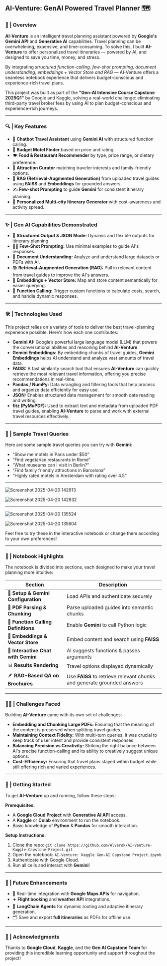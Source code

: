 ## AI-Venture: GenAI Powered Travel Planner 🗺️

### 👾 | Overview

**AI-Venture** is an intelligent travel planning assistant powered by **Google's Gemini API** and **Generative AI** capabilities. Travel planning can be overwhelming, expensive, and time-consuming. To solve this, I built **AI-Venture** to offer personalized travel itineraries — powered by AI, and designed to save you time, money, and stress.

By integrating *structured function-calling, few-shot prompting, document understanding, embeddings + Vector Store and RAG* — AI-Venture offers a seamless notebook experience that delivers budget-conscious and experience-rich travel plans.

This project was built as part of the **"Gen-AI Intensive Course Capstone 2025Q1"** by Google and Kaggle, solving a real-world challenge: eliminating third-party travel broker fees by using AI to plan budget-conscious and experience-rich journeys.

---

### 🔍 | Key Features

  *  🧠 **Chatbot Travel Assistant** using **Gemini AI** with structured function calling.
  *  🏨 **Budget Motel Finder** based on price and rating.
  *  🍽️ **Food & Restaurant Recommender** by type, price range, or dietary preference.
  *  🗽 **Attraction Curator** matching traveler interests and family-friendly options.
  *  📄 **RAG (Retrieval-Augmented Generation)** from uploaded travel guides using **FAISS** and **Embeddings** for grounded answers.
  *  ✍️ **Few-shot Prompting** to guide **Gemini** for consistent itinerary planning.
  *  🧳 **Personalized Multi-city Itinerary Generator** with cost-awareness and activity spread.

---

### ✨ | Gen AI Capabilities Demonstrated

 *  🧾 **Structured Output & JSON Mode:** Dynamic and flexible outputs for itinerary planning.
 *  🧑‍🏫 **Few-Shot Prompting:** Use minimal examples to guide AI's responses.
 *  📑 **Document Understanding:** Analyze and understand large datasets or PDFs with AI.
 *  📚 **Retrieval-Augmented Generation (RAG):** Pull in relevant content from travel guides to improve the AI's answers.
 *  🧬 **Embeddings + Vector Store:** Map and store content semantically for easier querying.
 *  🎯 **Function Calling:** Trigger custom functions to calculate costs, search, and handle dynamic responses.

---

### 🛠️ | Technologies Used

This project relies on a variety of tools to deliver the best travel-planning experience possible. Here's how each one contributes:

 *  **Gemini AI:** Google’s powerful large language model (LLM) that powers the conversational abilities and reasoning behind **AI-Venture**.
 *  **Gemini Embeddings:** By embedding chunks of travel guides, **Gemini Embeddings** helps AI understand and analyze vast amounts of travel data.
 *  **FAISS:** A fast similarity search tool that ensures **AI-Venture** can quickly retrieve the most relevant travel information, offering you precise recommendations in real-time.
 *  **Pandas / NumPy:** Data wrangling and filtering tools that help process and organize data efficiently for easy use.
 *  **JSON:** Enables structured data management for smooth data reading and writing.
 *  **fitz (PyMuPDF):** Used to extract text and metadata from uploaded PDF travel guides, enabling **AI-Venture** to parse and work with external travel resources effectively.

---

### 🧳 | Sample Travel Queries

Here are some sample travel queries you can try with **Gemini**:
 *  “Show me motels in Paris under $50”
 *  “Find vegetarian restaurants in Rome”
 *  “What museums can I visit in Berlin?”
 *  “Find family friendly attractions in Barcelona”
 *  “Highly rated motels in Amsterdam with rating over 4.5”

---

![Screenshot 2025-04-20 142913](https://github.com/user-attachments/assets/d79ccf47-387a-4b84-9dbf-5cefd1a7332c)

![Screenshot 2025-04-20 142932](https://github.com/user-attachments/assets/f161ecf0-9cf4-46f7-9ae4-58dd7fe826a4)

---

![Screenshot 2025-04-20 135524](https://github.com/user-attachments/assets/90dd95a6-5e27-4ca4-b564-ae27cecf151d)

![Screenshot 2025-04-20 135604](https://github.com/user-attachments/assets/934524ff-288e-4e75-bb0e-ffbef47e8c34)

Feel free to try these in the interactive notebook or change them according to your own preferences!

---

### 📂 | Notebook Highlights

The notebook is divided into sections, each designed to make your travel planning more intuitive:

| Section  | Description |
| ------------- | ------------- |
| 📌 **Setup & Gemini Configuration**  | Load APIs and authenticate securely  |
| 🧾 **PDF Parsing & Chunking**  | Parse uploaded guides into semantic chunks  |
| 🔎 **Function Calling Definitions**  | Enable **Gemini** to call Python logic  |
| 🧬 **Embeddings & Vector Store** | Embed content and search using **FAISS**  |
| 🧠 **Interactive Chat with Gemini**  | AI suggests functions & passes arguments  |
| 📊 **Results Rendering**  | Travel options displayed dynamically  |
| 🪶 **RAG-Based QA on Brochures**  | Use **FAISS** to retrieve relevant chunks and generate grounded answers  |

---

### 💪🏼 | Challenges Faced

Building **AI-Venture** came with its own set of challenges:

 *  **Embedding and Chunking Large PDFs:** Ensuring that the meaning of the content is preserved when splitting travel guides.
 *  **Maintaining Context Fidelity:** With multi-turn queries, it was crucial to keep track of user intent and provide consistent responses.
 *  **Balancing Precision vs Creativity:** Striking the right balance between AI's precise function-calling and its ability to creatively suggest unique options.
 *  **Cost-Efficiency:** Ensuring that travel plans stayed within budget while still offering rich and varied experiences.

---

### 🚀 | Getting Started

To get **AI-Venture** up and running, follow these steps:

**Prerequisites:**
 *  A **Google Cloud Project** with **Generative AI API** access.
 *  A **Kaggle** or **Colab** environment to run the notebook.
 *  Basic knowledge of **Python** & **Pandas** for smooth interaction.

**Setup Instructions:**
1. Clone the repo: `git clone https://github.com/Alverok/AI-Venture-Kaggle-Capstone-Project.git`
2. Open the notebook: `AI-Venture: Kaggle Gen-AI Capstone Project.ipynb`
3. Authenticate with Google Cloud.
4. Run all cells and interact with **Gemini**!

---

### 📣 | Future Enhancements

 *  🧭 Real-time integration with **Google Maps APIs** for navigation.
 *  ✈️ **Flight booking** and **weather API** integrations.
 *  🦾 **LangChain Agents** for dynamic routing and adaptive itinerary generation.
 *  🗂️ Save and export **full itineraries** as PDFs for offline use.

--- 

### 🤝 | Acknowledgments
Thanks to **Google Cloud**, **Kaggle**, and the **Gen AI Capstone Team** for providing this incredible learning opportunity and support throughout the project!
